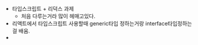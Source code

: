 -   타입스크립트 + 리덕스 과제
    -   처음 다루는거라 많이 헤매고있다.
-   리액트에서 타입스크립트 사용할때 generic타입 정하는거랑 interface타입정하는걸 배움.
-
